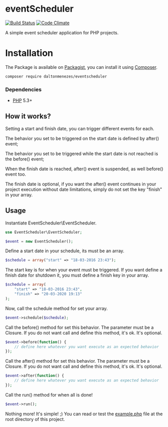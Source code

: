 # eventScheduler 
[![Build Status](https://travis-ci.org/daltonmenezes/eventScheduler.svg?branch=master)](https://travis-ci.org/daltonmenezes/eventScheduler) [![Code Climate](https://codeclimate.com/github/daltonmenezes/eventScheduler/badges/gpa.svg)](https://codeclimate.com/github/daltonmenezes/eventScheduler)

A simple event scheduler application for PHP projects. 

# Installation

The Package is available on [Packagist](https://packagist.org/packages/daltonmenezes/eventscheduler),
you can install it using [Composer](http://getcomposer.org).

```bash
composer require daltonmenezes/eventscheduler
```
### Dependencies

- [PHP](https://php.net) 5.3+

## How it works?

Setting a start and finish date, you can trigger different events for each.

The behavior you set to be triggered on the start date is defined by after() event;

The behavior you set to be triggered while the start date is not reached is the before() event;

When the finish date is reached, after() event is suspended, as well before() event too.

The finish date is optional, if you want the after() event continues in your project execution without date limitations, simply do not set the key "finish" in your array.

## Usage
Instantiate EventScheduler\EventScheduler.
```php
use EventScheduler\EventScheduler;

$event = new EventScheduler();
```
Define a start date in your schedule, its must be an array.
```php
$schedule = array("start" => "18-03-2016 23:43");
```
The start key is for when your event must be triggered. If you want define a finish date for shutdown it, you must define a finish key in your array.

```php
$schedule = array(
	"start" => "18-03-2016 23:43",
	"finish" => "20-03-2020 19:13"
);
```

Now, call the schedule method for set your array.

```php
$event->schedule($schedule);
```

Call the before() method for set this behavior. The parameter must be a Closure.
If you do not want call and define this method, it's ok. It's optional.

```php
$event->before(function() {
	// define here whatever you want execute as an expected behavior
});
```
Call the after() method for set this behavior. The parameter must be a Closure.
If you do not want call and define this method, it's ok. It's optional.

```php
$event->after(function() {
	// define here whatever you want execute as an expected behavior
});
```

Call the run() method for when all is done!

```php
$event->run();
```
Nothing more! It's simple! ;)
You can read or test the [example.php](https://github.com/daltonmenezes/eventScheduler/blob/master/example.php) file at the root directory of this project.

